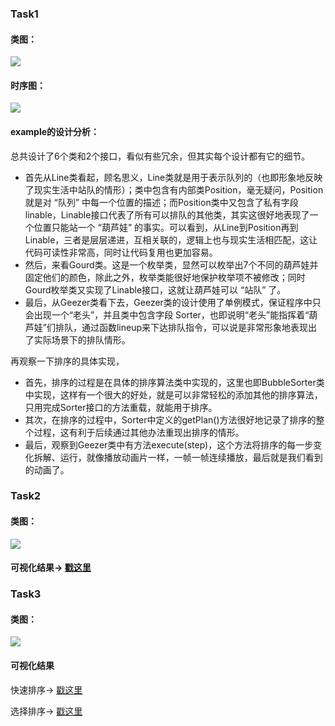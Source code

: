 ### Task1

#### 类图：

![](http://www.plantuml.com/plantuml/png/RLJVJzim47xFNs7nv8f6QWibeBqmf8mXJNIYm2PDUt3RM_2ME97jiB6A_tqNdwy9xH1IBj_zkE--k_JIUMLzMvN9ZV5WVwWrY6LjqTmcYS2_O_5SwuqeQxMHslXltmMKK87nRZJqEyoHZ2ozrQOG1VZFfJ889w_9eFudRTIgXBSD70RNJdjT6yc6QAB1XNUEOX3DJcJNuO-gR262NLymRIMkwzPkXAwQo9qvY6s8IqEo7TZ5m5v5-u0M3R2upULiSZeM4_odllTV5d8sdu_5z6pUWn_lyXpXsLZCJax68hiW_CFYuKvcvnWyno9d4RnvpELyWc265R0MmSkRht8wFUrYBn2UP17E7_DRESrEq37BkhRd8oANXibb66zCaz5ZDNf7kf4qA5mmhbxkbFb5yMX4RVcLjNQ_LRFJdmeeK_idiDmslLmyWxLw0sbAEV4eV4q6biBbh4lbN2_iDcRlrbFICzdRlzppymauyD5p6D6tGnVqhRWcNZRlrSL-8J9eKO8f_1EtQLg_Nvz4rHp1NfHL_i-1pNpztbhr4h-EmEauJSMHDWQi24oFUcMO-rMxmdJwGeVtJ4W_5NsgAhv5xPjIcGw9A7rtk4gYI2FyPAQ7--eLl0RuE-osTLvvlNvb1ru2MUHdTYuyujqT9A5MzvmdHp5pxvMuTAjIra7uTHdCnb7m1zQj1tOv3yr8z2T2REGRKkpdiN6jyD1qMuPWK-aWGTHWkGOwexrfAgMPLBS1MxYWt2MOJLkL_m00)



#### 时序图：

![](http://www.plantuml.com/plantuml/png/RPEzJiCm481tFyL9Nc2eLFAJq0nL1qGNDeGO48Dnpc0fsC5nG49vU6B5gXFi3d7lotsdy-bo6YmpTlpiI3-VaikUAGltiaF2kDK6peY_Q82UcLJ3cpQQSAsiqHqyQcFHNC9d8rtuDUA8y23LfO0UJNi3bFFz_5l33AWGhDp2t44y568D2w057jY-MiCIQ9un8JQP5T0wEmY-WJLGrjQ2tH97vJUplaFYdh1xeMU3g5wFlja6-j66rEqDqawMSi85aqwUSiBzaqwHSi9uaawPSiBqaawLSi9maqwzTQBP-rNQ7VtgD32WNVvUNGTj8SGTI_RYDN2d5P8M_oUkwhgs6kZcvrC_bvocSZzDljcZtz3vlNvtPRQRS0dz7Y-7qzp7qC2FYvqQlH7TE7n4b7Tw2Ds6ke7ulOf85f4y8aL4oeXK4Qd92LKxV-n_)



#### example的设计分析：

总共设计了6个类和2个接口，看似有些冗余，但其实每个设计都有它的细节。

- 首先从Line类看起，顾名思义，Line类就是用于表示队列的（也即形象地反映了现实生活中站队的情形）；类中包含有内部类Position，毫无疑问，Position就是对 “队列” 中每一个位置的描述；而Position类中又包含了私有字段linable，Linable接口代表了所有可以排队的其他类，其实这很好地表现了一个位置只能站一个 “葫芦娃” 的事实。可以看到，从Line到Position再到Linable，三者是层层递进，互相关联的，逻辑上也与现实生活相匹配，这让代码可读性非常高，同时让代码复用也更加容易。
- 然后，来看Gourd类。这是一个枚举类，显然可以枚举出7个不同的葫芦娃并固定他们的颜色，除此之外，枚举类能很好地保护枚举项不被修改；同时Gourd枚举类又实现了Linable接口，这就让葫芦娃可以 “站队” 了。
- 最后，从Geezer类看下去，Geezer类的设计使用了单例模式，保证程序中只会出现一个“老头”，并且类中包含字段 Sorter，也即说明“老头”能指挥着“葫芦娃”们排队，通过函数lineup来下达排队指令，可以说是非常形象地表现出了实际场景下的排队情形。

再观察一下排序的具体实现，

- 首先，排序的过程是在具体的排序算法类中实现的，这里也即BubbleSorter类中实现，这样有一个很大的好处，就是可以非常轻松的添加其他的排序算法，只用完成Sorter接口的方法重载，就能用于排序。
- 其次，在排序的过程中，Sorter中定义的getPlan()方法很好地记录了排序的整个过程，这有利于后续通过其他办法重现出排序的情形。
- 最后，观察到Geezer类中有方法execute(step)，这个方法将排序的每一步变化拆解、运行，就像播放动画片一样，一帧一帧连续播放，最后就是我们看到的动画了。



### 

### Task2

#### 类图：

![](http://www.plantuml.com/plantuml/png/jLGzRnin3DtlLmYUpaYy56YNea3g3aM13AdTZw4e3FbCowfrqbNYjJ62_FVgWxBaSzTao8daCydtHF7E8RSuzefrYZlND9yqWjtp3jZQM7zyQXhc_sxO7oDtJ1c-QwN67pyPAEX1evlNSMSijjcpHYkrO0BmGN7jtSrpdVzUQhvLS5d0UR1n4gNHRJwmWGuvyJaWAdGEIet1_ush4SWPwaPwR6d4YSb-eDvB3n4M_Zqvv2YxvmZrDBV-us9a4LDRiTsi9lR7YRsiRQwFP98UclT0dYk6qK-2NBOIE8NlyhJo6TkGUXDo4-s8QQd29fIuPMTCEdP66RknjI5gOpjHCDR9FlUN3sUfOpzS6po0dREcoBlM_0ZVJSyrWqS4lKkAqnKl2gCAw9CKwsq2qkonVfCEsLs0xLvghfB2jwmOeZQ8KQtdjBe0_58tG8JpPVa16BXryA1oIGgmmNio5XwX6n4k0GvXoE819Xw487OkVYQlHKaDNmS2tdiZUYPpN0OdIvidcQdqRIPFfPt4vwKrYbmZIhdGHocLSmPnwEYeNaJ6uLIW1HvocM74INwQJvaHEIe0s_y5V34qxwtb9reaiQURnOBDfDPWq_wQ5MLoxvz7sHr9yVBoytOZIjMbidTiDYFtvQOZ_l4jf1uJXrzv3dxdKhGYUOehs6CwMIaEM0kx1WKTld1tfTmA-Ev3UEpiwacMHQ37FiOchuRA2S2O8UyQsOk1Xuikd3g8qtBzyxXCVNfFujNhDrD0pwMch44xArnCUWTwD_Rg7m00)



#### 可视化结果→ [戳这里](https://www.bilibili.com/video/BV1Tg411F7bg)



### Task3

#### 类图：

![](http://www.plantuml.com/plantuml/png/jLNDRXCn4BxdAQoSDfIz8C412QcK0q8gKcduEI0KEPkfQ-gr5tksFufwvCQ1z-2v-XxuPnmx6zGRFNGzCr_ccsyyEtlia5iSUyKwnPsRpTvf17l1Es1BO_rnEvin_tV4hetSC6Nuff4QltvZeA07ZMvHnvsns6JF4gtKWWd0CyMrTy_kw_odKlErWdq2vy76IPH6D_d01ZhanBk0gD0vA3K6_sUkHY1du8tos8aHTqps0zLUQWYm-6_haAFixYFKorpxXukHDgQsOhqwdzXl9_P9RNDzHIRrG_CUo7EWCFgf8Vkb14tXUN9txZCs8VKgv2RP4TCGmofGF6KxJ3fsHXcxihKXQcCzwM3aoJvtmuTTgsCzN1ky1BjWizBUfUPNyCNqN3EuHT2Rr76wuhOege0-IR48bqQFzQjq86-1DHTISnKBzNgA8Mg3z9Hk7d8Bm8yrFSdDL-MlV-3MmPdAb1HWW_TaBDn2DoBi0np2a5i7c6GGWiIv-9YyAqfg-3GGyDGRqJEPuZ8skR5vZfbApwmv0vj9V55AeyWXej25EWfLpXcQGqT7V14PHrE15dYPQOOH9_bfEcL6vAW0RFuLy6HeNblBxsYDn9gEsfRDfTPWq_QQxuhBfR_dQEKjsvOs-LInf_KxtQ-ikTbtT4QDVH6MyiJI0ZHLJvXw0JucbJqYALAtn-OQh9KRQDlziK2J3is25VLFsfRgUiaUVlry-Fqdg_umokwAngnQTib3lQWdcRrYypcvzvSxNNfy_TF593NVy_3_o5JqLU0fhk02qybASOdrD2r1GOV_kRf2TmvyyoRiDtQmXShkqsCVOvDLGNG2C6R8wrNsOk1Xkekc3k8hSlZp-FtmwRs8PyzVJ04zbvgoXjvPuMBIOz2RiLT_0G00)



#### 可视化结果

快速排序→ [戳这里](https://www.bilibili.com/video/BV19L4y187AG)

选择排序→ [戳这里](https://www.bilibili.com/video/BV1M64y1h7g)